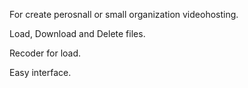 For create perosnall or small organization videohosting.

Load, Download and Delete files.

Recoder for load.

Easy interface.
